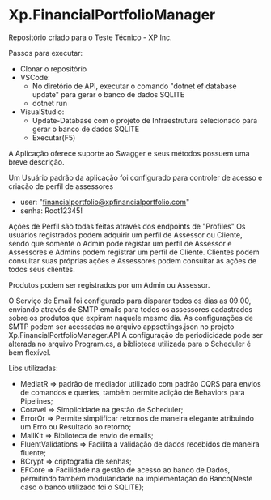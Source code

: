 # Xp.FinancialPortfolioManager

Repositório criado para o Teste Técnico - XP Inc.

Passos para executar:

- Clonar o repositório
- VSCode:
  - No diretório de API, executar o comando "dotnet ef database update" para gerar o banco de dados SQLITE
  - dotnet run    
- VisualStudio:
  - Update-Database com o projeto de Infraestrutura selecionado para gerar o banco de dados SQLITE
  - Executar(F5)

A Aplicação oferece suporte ao Swagger e seus métodos possuem uma breve descrição.

Um Usuário padrão da aplicação foi configurado para controler de acesso e criação de perfil de assessores
  
  - user: "financialportfolio@xpfinancialportfolio.com"
  - senha: Root12345!

Ações de Perfil são todas feitas através dos endpoints de "Profiles"
Os usuários registrados podem adquirir um perfil de Assessor ou Cliente, sendo que somente o Admin pode registar um perfil de Assessor e Assessores e Admins podem registrar um perfil de Cliente.
Clientes podem consultar suas próprias ações e Assessores podem consultar as ações de todos seus clientes.

Produtos podem ser registrados por um Admin ou Assessor.

O Serviço de Email foi configurado para disparar todos os dias as 09:00, enviando através de SMTP emails para todos os assessores cadastrados sobre os produtos que expiram naquele mesmo dia.
As configurações de SMTP podem ser acessadas no arquivo appsettings.json no projeto Xp.FinancialPortfolioManager.API
A configuração de periodicidade pode ser alterada no arquivo Program.cs, a biblioteca utilizada para o Scheduler é bem flexível.

Libs utilizadas:
- MediatR => padrão de mediador utilizado com padrão CQRS para envios de comandos e queries, também permite adição de Behaviors para Pipelines;
- Coravel => Simplicidade na gestão de Scheduler;
- ErrorOr => Permite simplificar retornos de maneira elegante atribuindo um Erro ou Resultado ao retorno;
- MailKit => Biblioteca de envio de emails;
- FluentValidations => Facilita a validação de dados recebidos de maneira fluente;
- BCrypt => criptografia de senhas;
- EFCore => Facilidade na gestão de acesso ao banco de Dados, permitindo também modularidade na implementação do Banco(Neste caso o banco utilizado foi o SQLITE);
